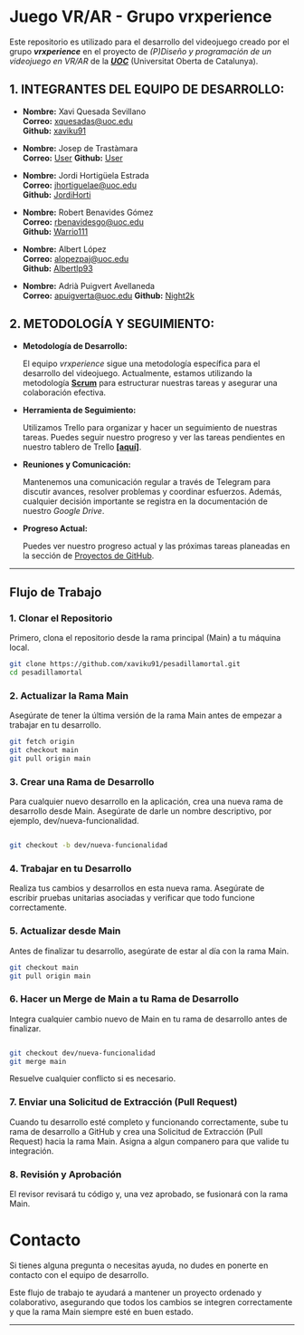 # Juego VR/AR - Grupo vrxperience

Este repositorio es utilizado para el desarrollo del videojuego creado por el grupo **_vrxperience_** en el proyecto de _(P)Diseño y programación de un videojuego en VR/AR_ de la **_[UOC](https://www.uoc.edu/portal/es/index.html)_** (Universitat Oberta de Catalunya).

## 1. INTEGRANTES DEL EQUIPO DE DESARROLLO:

- **Nombre:** Xavi Quesada Sevillano  
  **Correo:** [xquesadas@uoc.edu](mailto:xquesadas@uoc.edu )  
  **Github:** [xaviku91](https://github.com/xaviku91)

- **Nombre:** Josep de Trastàmara  
  **Correo:** [User](https://github.com/)
  **Github:** [User](https://github.com/)
  
- **Nombre:** Jordi Hortigüela Estrada  
  **Correo:** [jhortiguelae@uoc.edu](mailto:jhortiguelae@uoc.edu)  
  **Github:** [JordiHorti](https://github.com/JordiHorti)

- **Nombre:** Robert Benavides Gómez  
  **Correo:** [rbenavidesgo@uoc.edu](mailto:rbenavidesgo@uoc.edu)  
  **Github:** [Warrio111](https://github.com/Warrio111)

- **Nombre:** Albert López  
  **Correo:** [alopezpaj@uoc.edu](mailto:alopezpaj@uoc.edu)  
  **Github:** [Albertlp93](https://github.com/Albertlp93)

- **Nombre:** Adrià Puigvert Avellaneda  
  **Correo:** [apuigverta@uoc.edu](mailto:apuigverta@uoc.edu)
  **Github:** [Night2k](https://github.com/Night2k)


## **2. METODOLOGÍA Y SEGUIMIENTO:**

- **Metodología de Desarrollo:**

    El equipo _vrxperience_ sigue una metodología específica para el desarrollo del videojuego. Actualmente, estamos utilizando la metodología **[Scrum](https://proyectosagiles.org/que-es-scrum/)** para estructurar nuestras tareas y asegurar una colaboración efectiva.

- **Herramienta de Seguimiento:**

    Utilizamos Trello para organizar y hacer un seguimiento de nuestras tareas. Puedes seguir nuestro progreso y ver las tareas pendientes en nuestro tablero de Trello **[[aquí]](https://trello.com/invite/b/ImzhB75o/ATTI5ce7a8f6cb0ff644132b1aef1c86083f1292A07D/vrxperience)**.

- **Reuniones y Comunicación:**

    Mantenemos una comunicación regular a través de Telegram para discutir avances, resolver problemas y coordinar esfuerzos. Además, cualquier decisión importante se registra en la documentación de nuestro _Google Drive_.

- **Progreso Actual:**

    Puedes ver nuestro progreso actual y las próximas tareas planeadas en la sección de [Proyectos de GitHub](https://github.com/tu-usuario/tu-repositorio/projects).

________________________________________________________

## Flujo de Trabajo

### 1. Clonar el Repositorio

Primero, clona el repositorio desde la rama principal (Main) a tu máquina local.

``` bash
git clone https://github.com/xaviku91/pesadillamortal.git
cd pesadillamortal
```
### 2. Actualizar la Rama Main
Asegúrate de tener la última versión de la rama Main antes de empezar a trabajar en tu desarrollo.

```bash
git fetch origin
git checkout main
git pull origin main
```
### 3. Crear una Rama de Desarrollo
Para cualquier nuevo desarrollo en la aplicación, crea una nueva rama de desarrollo desde Main. Asegúrate de darle un nombre descriptivo, por ejemplo, dev/nueva-funcionalidad.

```bash

git checkout -b dev/nueva-funcionalidad
```
### 4. Trabajar en tu Desarrollo
Realiza tus cambios y desarrollos en esta nueva rama. Asegúrate de escribir pruebas unitarias asociadas y verificar que todo funcione correctamente.

### 5. Actualizar desde Main
Antes de finalizar tu desarrollo, asegúrate de estar al día con la rama Main.

```bash
git checkout main
git pull origin main
```
### 6. Hacer un Merge de Main a tu Rama de Desarrollo
Integra cualquier cambio nuevo de Main en tu rama de desarrollo antes de finalizar.

```bash

git checkout dev/nueva-funcionalidad
git merge main
```
Resuelve cualquier conflicto si es necesario.

### 7. Enviar una Solicitud de Extracción (Pull Request)
Cuando tu desarrollo esté completo y funcionando correctamente, sube tu rama de desarrollo a GitHub y crea una Solicitud de Extracción (Pull Request) hacia la rama Main. Asigna a algun companero para que valide tu integración.

### 8. Revisión y Aprobación
El revisor revisará tu código y, una vez aprobado, se fusionará con la rama Main.

# Contacto
Si tienes alguna pregunta o necesitas ayuda, no dudes en ponerte en contacto con el equipo de desarrollo.

Este flujo de trabajo te ayudará a mantener un proyecto ordenado y colaborativo, asegurando que todos los cambios se integren correctamente y que la rama Main siempre esté en buen estado.

________________________________________________________
